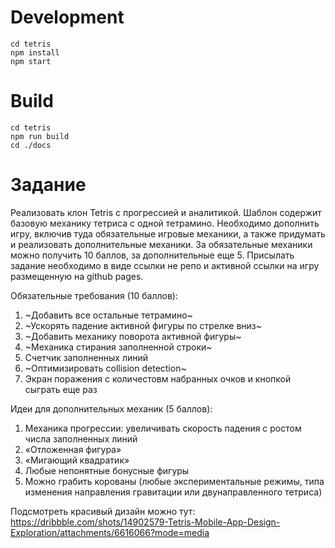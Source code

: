 # Development

```
cd tetris
npm install
npm start
```

# Build

```
cd tetris
npm run build
cd ./docs
```

# Задание
Реализовать клон Tetris c прогрессией и аналитикой. Шаблон содержит базовую механику тетриса с одной тетрамино. Необходимо дополнить игру, включив туда обязательные игровые механики, а также придумать и реализовать дополнительные механики. За обязательные механики можно получить 10 баллов, за дополнительные еще 5. Присылать задание необходимо в виде ссылки не репо и активной ссылки на игру размещенную на github pages.

Обязательные требования (10 баллов):

1) ~Добавить все остальные тетрамино~
2) ~Ускорять падение активной фигуры по стрелке вниз~
3) ~Добавить механику поворота активной фигуры~
4) ~Механика стирания заполненной строки~
5) Счетчик заполненных линий
6) ~Оптимизировать collision detection~
7) Экран поражения с количестовм набранных очков и кнопкой сыграть еще раз

Идеи для дополнительных механик (5 баллов):

1) Механика прогрессии: увеличивать скорость падения с ростом числа заполненных линий
2) «Отложенная фигура»
3) «Мигающий квадратик»
4) Любые непонятные бонусные фигуры
5) Можно грабить корованы (любые экспериментальные режимы, типа изменения направления гравитации или двунаправленного тетриса)

Подсмотреть красивый дизайн можно тут: https://dribbble.com/shots/14902579-Tetris-Mobile-App-Design-Exploration/attachments/6616066?mode=media
